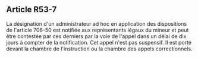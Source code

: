 Article R53-7
----
La désignation d'un administrateur ad hoc en application des dispositions de
l'article 706-50 est notifiée aux représentants légaux du mineur et peut être
contestée par ces derniers par la voie de l'appel dans un délai de dix jours à
compter de la notification. Cet appel n'est pas suspensif. Il est porté devant
la chambre de l'instruction ou la chambre des appels correctionnels.
